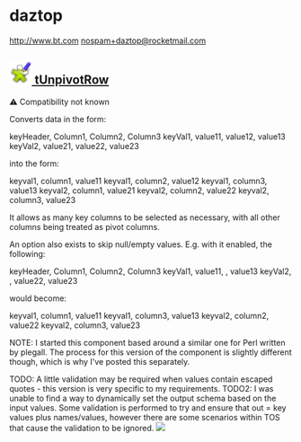 # daztop
  <http://www.bt.com>
  <nospam+daztop@rocketmail.com>

## <a href='./components/tUnpivotRow/readme.md'><img src='./components/tUnpivotRow/logo.jpg' width='40' height='40'> tUnpivotRow</a>
 :warning: Compatibility not known

Converts data in the form:

keyHeader, Column1, Column2, Column3
keyVal1, value11, value12, value13
keyVal2, value21, value22, value23

into the form:

keyval1, column1, value11
keyval1, column2, value12
keyval1, column3, value13
keyval2, column1, value21
keyval2, column2, value22
keyval2, column3, value23

It allows as many key columns to be selected as necessary, with all other columns being treated as pivot columns.

An option also exists to skip null/empty values.  E.g. with it enabled, the following:

keyHeader, Column1, Column2, Column3
keyVal1, value11, , value13
keyVal2, , value22, value23

would become:

keyval1, column1, value11
keyval1, column3, value13
keyval2, column2, value22
keyval2, column3, value23

NOTE: I started this component based around a similar one for Perl written by plegall.  The process for this version of the component is slightly different though, which is why I've posted this separately.

TODO: A little validation may be required when values contain escaped quotes - this version is very specific to my requirements.
TODO2: I was unable to find a way to dynamically set the output schema based on the input values.  Some validation is performed to try and ensure that out = key values plus names/values, however there are some scenarios within TOS that cause the validation to be ignored.
<img src='./components/tUnpivotRow/sample.jpg'>
